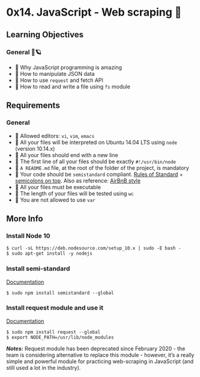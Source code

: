 # 0x14. JavaScript - Web scraping 🎩
## Learning Objectives
### General 🦌🪐
- 📖 Why JavaScript programming is amazing
- 📖 How to manipulate JSON data
- 📖 How to use `request` and fetch API
- 📖 How to read and write a file using `fs` module

## Requirements
### General
- 🚩 Allowed editors: `vi`, `vim`, `emacs`
- 🚩 All your files will be interpreted on Ubuntu 14.04 LTS using `node` (version 10.14.x)
- 🚩 All your files should end with a new line
- 🚩 The first line of all your files should be exactly `#!/usr/bin/node`
- 🚩 `A README.md` file, at the root of the folder of the project, is mandatory
- 🚩 Your code should be `semistandard` compliant. [Rules of Standard](https://standardjs.com/rules.html) + [semicolons on top](https://github.com/standard/semistandard). Also as reference: [AirBnB style](https://github.com/airbnb/javascript)
- 🚩 All your files must be executable
- 🚩 The length of your files will be tested using `wc`
- 🚩 You are not allowed to use `var`

## More Info
### Install Node 10
```
$ curl -sL https://deb.nodesource.com/setup_10.x | sudo -E bash -
$ sudo apt-get install -y nodejs
```

### Install semi-standard
[Documentation](https://github.com/standard/semistandard)
```
$ sudo npm install semistandard --global
```
### Install request module and use it
[Documentation](https://github.com/request/request)
```
$ sudo npm install request --global
$ export NODE_PATH=/usr/lib/node_modules
```
**_Notes:_** Request module has been deprecated since February 2020 - the team is considering alternative to replace this module - however, it’s a really simple and powerful module for practicing web-scraping in JavaScript (and still used a lot in the industry).